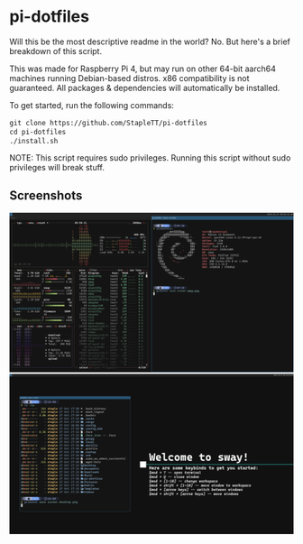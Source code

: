 # pi-dotfiles

Will this be the most descriptive readme in the world? No. But here's a brief breakdown of this script.

This was made for Raspberry Pi 4, but may run on other 64-bit aarch64 machines running Debian-based distros. x86 compatibility is not guaranteed.
All packages & dependencies will automatically be installed.

To get started, run the following commands:
```
git clone https://github.com/StapleTT/pi-dotfiles
cd pi-dotfiles
./install.sh
```
NOTE: This script requires sudo privileges. Running this script without sudo privileges will break stuff.

## Screenshots
![screenshots/sway.png](https://github.com/StapleTT/pi-dotfiles/blob/master/screenshots/sway.png?raw=true "desktop screenshot")
![screemshots/desktop.png](https://github.com/StapleTT/pi-dotfiles/blob/master/screenshots/desktop.png?raw=true "desktop screenshot 2")
